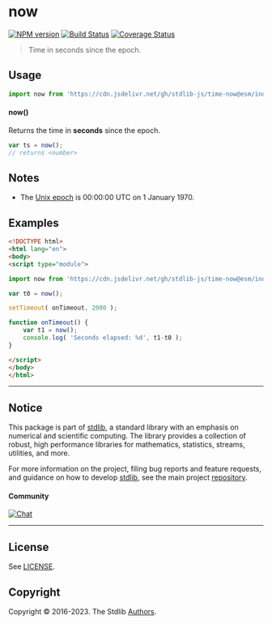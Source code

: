<!--

@license Apache-2.0

Copyright (c) 2018 The Stdlib Authors.

Licensed under the Apache License, Version 2.0 (the "License");
you may not use this file except in compliance with the License.
You may obtain a copy of the License at

   http://www.apache.org/licenses/LICENSE-2.0

Unless required by applicable law or agreed to in writing, software
distributed under the License is distributed on an "AS IS" BASIS,
WITHOUT WARRANTIES OR CONDITIONS OF ANY KIND, either express or implied.
See the License for the specific language governing permissions and
limitations under the License.

-->

# now

[![NPM version][npm-image]][npm-url] [![Build Status][test-image]][test-url] [![Coverage Status][coverage-image]][coverage-url] <!-- [![dependencies][dependencies-image]][dependencies-url] -->

> Time in seconds since the epoch.



<section class="usage">

## Usage

```javascript
import now from 'https://cdn.jsdelivr.net/gh/stdlib-js/time-now@esm/index.mjs';
```

#### now()

Returns the time in **seconds** since the epoch.

```javascript
var ts = now();
// returns <number>
```

</section>

<!-- /.usage -->

<section class="notes">

## Notes

-   The [Unix epoch][unix-time] is 00:00:00 UTC on 1 January 1970.

</section>

<!-- /.notes -->

<section class="examples">

## Examples

<!-- eslint no-undef: "error" -->

```html
<!DOCTYPE html>
<html lang="en">
<body>
<script type="module">

import now from 'https://cdn.jsdelivr.net/gh/stdlib-js/time-now@esm/index.mjs';

var t0 = now();

setTimeout( onTimeout, 2000 );

function onTimeout() {
    var t1 = now();
    console.log( 'Seconds elapsed: %d', t1-t0 );
}

</script>
</body>
</html>
```

</section>

<!-- /.examples -->



<!-- Section for related `stdlib` packages. Do not manually edit this section, as it is automatically populated. -->

<section class="related">

</section>

<!-- /.related -->

<!-- Section for all links. Make sure to keep an empty line after the `section` element and another before the `/section` close. -->


<section class="main-repo" >

* * *

## Notice

This package is part of [stdlib][stdlib], a standard library with an emphasis on numerical and scientific computing. The library provides a collection of robust, high performance libraries for mathematics, statistics, streams, utilities, and more.

For more information on the project, filing bug reports and feature requests, and guidance on how to develop [stdlib][stdlib], see the main project [repository][stdlib].

#### Community

[![Chat][chat-image]][chat-url]

---

## License

See [LICENSE][stdlib-license].


## Copyright

Copyright &copy; 2016-2023. The Stdlib [Authors][stdlib-authors].

</section>

<!-- /.stdlib -->

<!-- Section for all links. Make sure to keep an empty line after the `section` element and another before the `/section` close. -->

<section class="links">

[npm-image]: http://img.shields.io/npm/v/@stdlib/time-now.svg
[npm-url]: https://npmjs.org/package/@stdlib/time-now

[test-image]: https://github.com/stdlib-js/time-now/actions/workflows/test.yml/badge.svg?branch=main
[test-url]: https://github.com/stdlib-js/time-now/actions/workflows/test.yml?query=branch:main

[coverage-image]: https://img.shields.io/codecov/c/github/stdlib-js/time-now/main.svg
[coverage-url]: https://codecov.io/github/stdlib-js/time-now?branch=main

<!--

[dependencies-image]: https://img.shields.io/david/stdlib-js/time-now.svg
[dependencies-url]: https://david-dm.org/stdlib-js/time-now/main

-->

[chat-image]: https://img.shields.io/gitter/room/stdlib-js/stdlib.svg
[chat-url]: https://gitter.im/stdlib-js/stdlib/

[stdlib]: https://github.com/stdlib-js/stdlib

[stdlib-authors]: https://github.com/stdlib-js/stdlib/graphs/contributors

[umd]: https://github.com/umdjs/umd
[es-module]: https://developer.mozilla.org/en-US/docs/Web/JavaScript/Guide/Modules

[deno-url]: https://github.com/stdlib-js/time-now/tree/deno
[umd-url]: https://github.com/stdlib-js/time-now/tree/umd
[esm-url]: https://github.com/stdlib-js/time-now/tree/esm
[branches-url]: https://github.com/stdlib-js/time-now/blob/main/branches.md

[stdlib-license]: https://raw.githubusercontent.com/stdlib-js/time-now/main/LICENSE

[unix-time]: https://en.wikipedia.org/wiki/Unix_time

</section>

<!-- /.links -->
